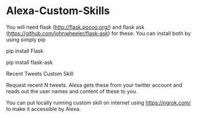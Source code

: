 # Alexa-Custom-Skills

You will need flask (http://flask.pocoo.org/) and flask ask (https://github.com/johnwheeler/flask-ask) for these. You can install both by using simply pip

pip install Flask

pip install flask-ask 


Recent Tweets Custom Skill

Request recent N tweets. Alexa gets these from your twitter account and reads out the user names and content of these to you.

You can put locally running custom skill on internet using https://ngrok.com/ to make it accessible by Alexa.
